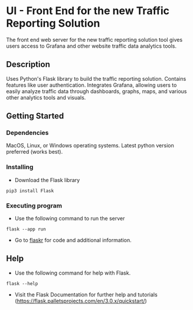 # UI - Front End for the new Traffic Reporting Solution

The front end web server for the new traffic reporting solution tool gives users access to Grafana and other website traffic data analytics tools.

## Description

Uses Python's Flask library to build the traffic reporting solution. Contains features like user authentication. Integrates Grafana,
allowing users to easily analyze traffic data through dashboards, graphs, maps, and various other analytics tools and visuals.

## Getting Started

### Dependencies

MacOS, Linux, or Windows operating systems. Latest python version preferred (works best).

### Installing

* Download the Flask library
```
pip3 install Flask
```

### Executing program

* Use the following command to run the server
```
flask --app run
```
* Go to [flaskr](https://github.com/sudhanvad18/UI-Team---CAT/tree/main/flaskr) for code and additional information.

## Help

* Use the following command for help with Flask.
```
flask --help
```
* Visit the Flask Documentation for further help and tutorials (https://flask.palletsprojects.com/en/3.0.x/quickstart/)
